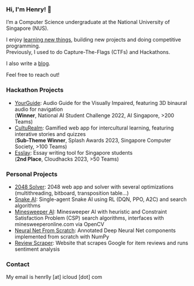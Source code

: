 ### Hi, I'm Henry! 👋

I’m a Computer Science undergraduate at the National University of Singapore (NUS).  

I enjoy [learning new things](https://henrlly.com/blog/course-reviews), building new projects and doing competitive programming.  
Previously, I used to do Capture-The-Flags (CTFs) and Hackathons.  

I also write a [blog](https://henrlly.com/blog).  

Feel free to reach out!  

### Hackathon Projects
  - [YourGuide](https://github.com/henrlly/YourGuide): Audio Guide for the Visually Impaired, featuring 3D binaural audio for navigation  
    (**Winner**, National AI Student Challenge 2022, AI Singapore, >200 Teams)
  - [CultuRealm](https://github.com/henrlly/CultuRealm): Gamified web app for intercultural learning, featuring interative stories and quizzes  
    (**Sub-Theme Winner**, Splash Awards 2023, Singapore Computer Society, >100 Teams)
  - [Esslay](https://github.com/henrlly/Esslay): Essay writing tool for Singapore students  
    (**2nd Place**, Cloudhacks 2023, >50 Teams)

### Personal Projects
  - [2048 Solver](https://github.com/henrlly/2048Solver): 2048 web app and solver with several optimizations (multithreading, bitboard, transposition table...)
  - [Snake AI](https://github.com/henrlly/SnakeAI): Single-agent Snake AI using RL (DQN, PPO, A2C) and search algorithms
  - [Minesweeper AI](https://github.com/henrlly/MinesweeperAI): Minesweeper AI with heuristic and Constraint Satisfaction Problem (CSP) search algorithms, interfaces with minesweeperonline.com via OpenCV
  - [Neural Net From Scratch](https://github.com/henrlly/NeuralNetFromScratch): Annotated Deep Neural Net components implemented from scratch with NumPy
  - [Review Scraper](https://github.com/henrlly/ReviewScraper): Website that scrapes Google for item reviews and runs sentiment analysis

### Contact

My email is henrlly [at] icloud [dot] com
